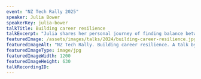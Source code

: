 ```yaml
---
event: "NZ Tech Rally 2025"
speaker: Julia Bower
speakerKey: julia-bower
talkTitle: Building career resilience
talkExcerpt: "Julia shares her personal journey of finding balance between professional and personal life while working full time and co-founding a startup. This talk covers the importance of recognising personal limits, making strategic career choices, and the growing role of Fractional work in achieving resilience and fulfilment."
featuredImage: /assets/images/talks/2024/building-career-resilience.jpg
featuredImageAlt: "NZ Tech Rally. Building career resilience. A talk by Julia Bower, Co-Founder @ The Fractional Directory and Engineer @ Serko. Friday 16th May 2025 @ Tākina, Wellington"
featuredImageType: image/jpg
featuredImageWidth: 1200
featuredImageHeight: 630
talkRecordingID:
---
```

